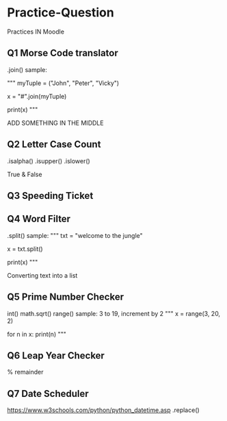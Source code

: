 # Practice-Question
Practices IN Moodle
## Q1 Morse Code translator
.join()
sample:

"""
myTuple = ("John", "Peter", "Vicky")

x = "#".join(myTuple)

print(x)
"""

ADD SOMETHING IN THE MIDDLE

## Q2 Letter Case Count
.isalpha()
.isupper()
.islower()

True & False

## Q3 Speeding Ticket

## Q4 Word Filter
.split()
sample:
"""
txt = "welcome to the jungle"

x = txt.split()

print(x)
"""

Converting text into a list

## Q5 Prime Number Checker
int()
math.sqrt() 
range()
sample: 3 to 19, increment by 2
"""
x = range(3, 20, 2)

for n in x:
  print(n)
"""
## Q6 Leap Year Checker
% remainder

## Q7 Date Scheduler
https://www.w3schools.com/python/python_datetime.asp
.replace()



